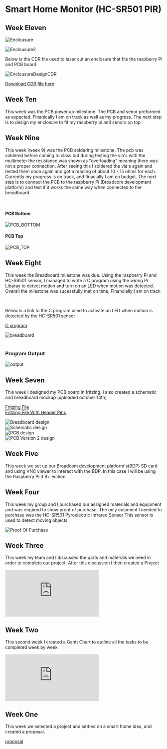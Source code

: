# Smart Home Monitor (HC-SR501 PIR)


<h2> Week Eleven </h2>


![Enclousure](https://github.com/getLiauba/SmartHomeMonitor/blob/master/Images/enclosure.jpg?raw=true)

![Enclousure2](https://github.com/getLiauba/SmartHomeMonitor/blob/master/Images/enclos2.jpg?raw=true)


<p> Below is the CDR file used to laser cut an enclosure that fits the raspberry Pi and PCB board<p>


![EnclousureDesignCDR](https://github.com/getLiauba/SmartHomeMonitor/blob/master/Images/EnclosureDeign.PNG?raw=true)

[Download CDR file here](https://github.com/getLiauba/SmartHomeMonitor/blob/master/Mechanical/RaspberryPiEnclosure.cdr)<br />



<h2> Week Ten </h2>

<p> This week was the PCB power up milestone. The PCB and senor preformed as expected. Finanically I am on track as well as my progress. The next step is to design my enclosure to fit my raspberry pi and senors on top 

<p>



<h2> Week Nine </h2>

<p> This week (week 9) was the PCB soldering milestone. The pcb was soldered before coming to class but during testing the via's with the multimeter the resistance was shown as "overloading" meaning there was not a proper connection. After seeing this I soldered the via's again and tested them once again and got a reading of about 10 - 15 ohms for each. Currently my progress is on track, and finacially I am on budget. The next step is to connect the PCB to the raspberry Pi (Broadcom development platform) and test if it works the same way when connected to the breadboard <p> <br>
  
  <h4>PCB Bottom </h4>
  
![PCB_BOTTOM](https://github.com/getLiauba/SmartHomeMonitor/blob/master/Images/pcb1.JPG?raw=true)
<br>

<h4>PCB Top </h4>

![PCB_TOP](https://github.com/getLiauba/SmartHomeMonitor/blob/master/Images/pcb2.JPG?raw=true)
<br>

<h2> Week Eight </h2>

<p> This week the Breadboard milestone was due. Using the raspberry Pi and HC-SR501 sensor, I managed to write a C program using the wiring Pi Libaray to detect motion and turn on an LED when motion was detected. Overall the milestone was sucessfully met on time, Financially I am on track <p>
  <br>
  
 <p> Below is a link to the C program used to activate an LED when motion is detected by the HC-SR501 sensor<p>
  
[C program](https://github.com/getLiauba/SmartHomeMonitor/blob/master/Software/sensor.c)<br />

![breadboard](https://github.com/getLiauba/SmartHomeMonitor/blob/master/Images/IMG_2449.jpg?raw=true)<br />
<br>


<h3> Program Output </h3>

![output](https://github.com/getLiauba/SmartHomeMonitor/blob/master/Images/Output.png?raw=true)<br />


<h2> Week Seven </h2>

<p> This week I designed my PCB board in fritzing. I also created a schematic and breadboard mockup (uploaded october 14th)</p>

[Fritzing File](https://github.com/getLiauba/SmartHomeMonitor/blob/master/Electronics/HC-SR501-Pi.fzz)<br />
[Fritzing File With Header Pins](https://github.com/getLiauba/SmartHomeMonitor/blob/master/Electronics/HC-SR501-Pi_HeaderDesign.fzz)<br />

![Breadboard design](https://github.com/getLiauba/SmartHomeMonitor/blob/master/Images/Fritzing/HC-SR501-Pi_Breadboard.jpg)<br />
![Schematic design](https://github.com/getLiauba/SmartHomeMonitor/blob/master/Images/Fritzing/HC-SR501-Pi_schem.jpg)<br />
![PCB design](https://github.com/getLiauba/SmartHomeMonitor/blob/master/Images/Fritzing/HC-SR501-Pi_pcb.jpg)<br />
![PCB Version 2 design](https://github.com/getLiauba/SmartHomeMonitor/blob/master/Images/Fritzing/HC-SR501-Pi_pcb_V2.png)<br />




<h2> Week Five </h2>

<p>This week we set up our Broadcom development platform's(BDP) SD card and using VNC viewer to interact with the BDP. In this case I will be using the Raspberry Pi 3 B+ edition </p>

<h2> Week Four </h2>

<p>This week my group and I purchased our assigned materials and equipment and was required to show proof of purchase. The only euipment I needed to purchase was the HC-SR501 Pyroelectric Infrared Sensor This sensor is used to detect moving objects </p>

![Proof Of Purchase](https://github.com/getLiauba/SmartHomeMonitor/blob/master/Documentation/purchase.png)

<h2> Week Three </h2>

<p> This week my team and I discussed the parts and materials we need in order to complete our project. After this discussion I then created a Project </p>

![Project Budget](https://github.com/getLiauba/SmartHomeMonitor/blob/master/Documentation/Budget.pdf)

<h2> Week Two </h2>

<p>This second week I created a Gantt Chart to outline all the tasks to be completed week by week </p>

![Gantt chart](https://github.com/getLiauba/SmartHomeMonitor/blob/master/Documentation/HardwareSchedule.pdf)


<h2> Week One </h2>

<p>This week we selected a project and settled on a smart home idea, and created a proposal.</p>

[proposal](https://github.com/getLiauba/SmartHomeMonitor/blob/master/Documentation/ProposalAndrewLiauba2.pdf)
